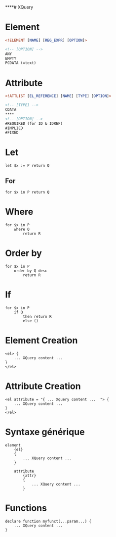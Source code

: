 ****# XQuery
# Element
```dtd
<!ELEMENT [NAME] [REG_EXPR] [OPTION]>

<!-- [OPTION] -->
ANY
EMPTY
PCDATA (=text)
```

# Attribute
```dtd
<!ATTLIST [EL_REFERENCE] [NAME] [TYPE] [OPTION]>

<!-- [TYPE] -->
CDATA
****
<!-- [OPTION] -->
#REQUIRED (for ID & IDREF)
#IMPLIED
#FIXED
```

# Let
```xquery
let $x := P return Q
```

## For
```xquery
for $x in P return Q
```

# Where
```xquery
for $x in P
    where Q
        return R
```

# Order by
```xquery
for $x in P
    order by Q desc
        return R
```

# If
```xquery
for $x in P
    if Q 
        then return R
        else ()
```

# Element Creation
```xquery
<el> {
    ... XQuery content ...
}
</el>
```

# Attribute Creation
```xquery
<el attribute = "{ ... Xquery content ...  "> {
    ... XQuery content ...
}
</el>
```

# Syntaxe générique
```xquery
element
    {el}
    {
        ... XQuery content ...
    }

    attribute
        {attr}
        {
            ... XQuery content ...
        }  
```

# Functions
```xquery
declare function myfunct(...param...) {
    ... XQuery content ...
}
```

